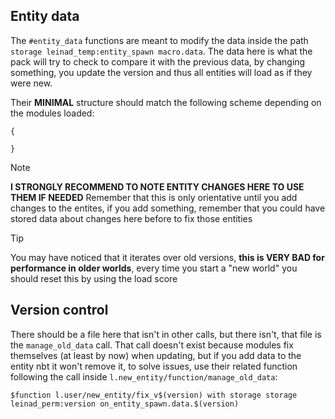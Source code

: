## Entity data

The `#entity_data` functions are meant to modify the data inside the path `storage leinad_temp:entity_spawn macro.data`. The data here is what the pack will try to check to compare it with the previous data, by changing something, you update the version and thus all entities will load as if they were new.

Their **MINIMAL** structure should match the following scheme depending on the modules loaded:
```
{
    
}
```

> [!NOTE]
> **I STRONGLY RECOMMEND TO NOTE ENTITY CHANGES HERE TO USE THEM IF NEEDED**
> Remember that this is only orientative until you add changes to the entites, if you add something, remember that you could have stored data about changes here before to fix those entities

> [!TIP]
> You may have noticed that it iterates over old versions, **this is VERY BAD for performance in older worlds**,
> every time you start a "new world" you should reset this by using the load score

## Version control

There should be a file here that isn't in other calls, but there isn't, that file is the `manage_old_data` call.
That call doesn't exist because modules fix themselves (at least by now) when updating, but if you add data to the entity nbt it won't remove it, to solve issues, use their related function following the call inside `l.new_entity/function/manage_old_data`:

```$function l.user/new_entity/fix_v$(version) with storage storage leinad_perm:version on_entity_spawn.data.$(version)``` 